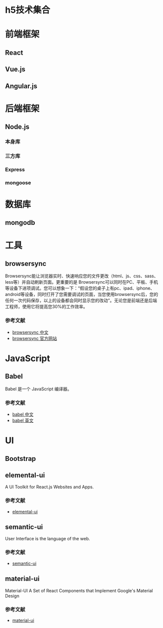 # h5技术集合


# 前端框架


## React



## Vue.js



## Angular.js


# 后端框架

## Node.js

### 本身库

### 三方库

### Express




### mongoose





# 数据库

## mongodb


# 工具

## browsersync

Browsersync能让浏览器实时、快速响应您的文件更改（html、js、css、sass、less等）并自动刷新页面。更重要的是 Browsersync可以同时在PC、平板、手机等设备下进项调试。您可以想象一下：“假设您的桌子上有pc、ipad、iphone、android等设备，同时打开了您需要调试的页面，当您使用browsersync后，您的任何一次代码保存，以上的设备都会同时显示您的改动”。无论您是前端还是后端工程师，使用它将提高您30%的工作效率。

### 参考文献
* [browsersync 中文](http://www.browsersync.cn/)
* [browsersync 官方网站](https://browsersync.io/)


# JavaScript

## Babel

Babel 是一个 JavaScript 编译器。

### 参考文献
* [babel 中文](http://babeljs.cn/)
* [babel 英文](http://babeljs.io/)



# UI

## Bootstrap

## elemental-ui 

A UI Toolkit for React.js Websites and Apps.

### 参考文献
* [elemental-ui](http://elemental-ui.com/)


## semantic-ui

User Interface is the language of the web.


### 参考文献
* [semantic-ui](https://semantic-ui.com/)


## material-ui
Material-UI
A Set of React Components that Implement Google's Material Design

### 参考文献
* [material-ui](http://www.material-ui.com/)

